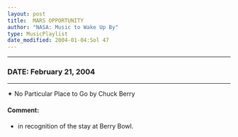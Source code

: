 ```yaml
---
layout: post
title:  MARS OPPORTUNITY
author: "NASA: Music to Wake Up By"
type: MusicPlaylist
date_modified: 2004-01-04:Sol 47
---
```


----
### DATE: February 21, 2004
----
✦ No Particular Place to Go by Chuck Berry

#### Comment:
* in recognition of the stay at Berry Bowl.
